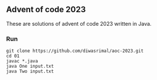 ## Advent of code 2023

These are solutions of advent of code 2023 written in Java.

### Run
```console
git clone https://github.com/diwasrimal/aoc-2023.git
cd 01
javac *.java
java One input.txt
java Two input.txt
```